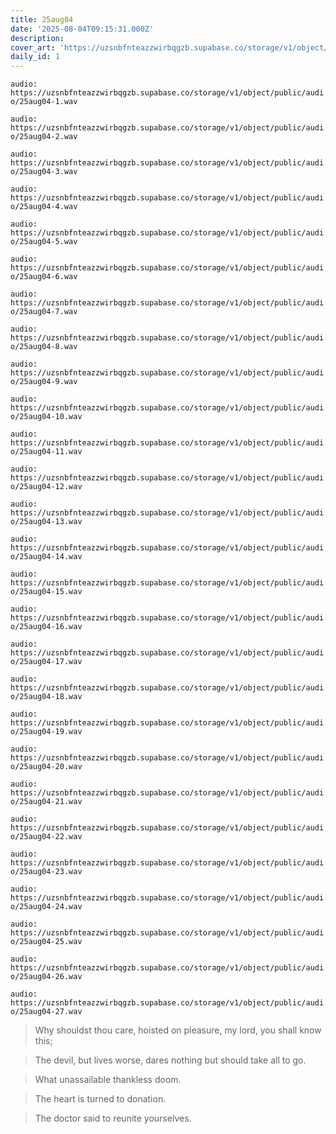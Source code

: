 ```yaml
---
title: 25aug04
date: '2025-08-04T09:15:31.000Z'
description:
cover_art: 'https://uzsnbfnteazzwirbqgzb.supabase.co/storage/v1/object/public/cover-art/25aug04.png?v=1754369264848'
daily_id: 1
---
```


`audio: https://uzsnbfnteazzwirbqgzb.supabase.co/storage/v1/object/public/audio/25aug04-1.wav`

`audio: https://uzsnbfnteazzwirbqgzb.supabase.co/storage/v1/object/public/audio/25aug04-2.wav`

`audio: https://uzsnbfnteazzwirbqgzb.supabase.co/storage/v1/object/public/audio/25aug04-3.wav`

`audio: https://uzsnbfnteazzwirbqgzb.supabase.co/storage/v1/object/public/audio/25aug04-4.wav`

`audio: https://uzsnbfnteazzwirbqgzb.supabase.co/storage/v1/object/public/audio/25aug04-5.wav`

`audio: https://uzsnbfnteazzwirbqgzb.supabase.co/storage/v1/object/public/audio/25aug04-6.wav`

`audio: https://uzsnbfnteazzwirbqgzb.supabase.co/storage/v1/object/public/audio/25aug04-7.wav`

`audio: https://uzsnbfnteazzwirbqgzb.supabase.co/storage/v1/object/public/audio/25aug04-8.wav`

`audio: https://uzsnbfnteazzwirbqgzb.supabase.co/storage/v1/object/public/audio/25aug04-9.wav`

`audio: https://uzsnbfnteazzwirbqgzb.supabase.co/storage/v1/object/public/audio/25aug04-10.wav`

`audio: https://uzsnbfnteazzwirbqgzb.supabase.co/storage/v1/object/public/audio/25aug04-11.wav`

`audio: https://uzsnbfnteazzwirbqgzb.supabase.co/storage/v1/object/public/audio/25aug04-12.wav`

`audio: https://uzsnbfnteazzwirbqgzb.supabase.co/storage/v1/object/public/audio/25aug04-13.wav`

`audio: https://uzsnbfnteazzwirbqgzb.supabase.co/storage/v1/object/public/audio/25aug04-14.wav`

`audio: https://uzsnbfnteazzwirbqgzb.supabase.co/storage/v1/object/public/audio/25aug04-15.wav`

`audio: https://uzsnbfnteazzwirbqgzb.supabase.co/storage/v1/object/public/audio/25aug04-16.wav`

`audio: https://uzsnbfnteazzwirbqgzb.supabase.co/storage/v1/object/public/audio/25aug04-17.wav`

`audio: https://uzsnbfnteazzwirbqgzb.supabase.co/storage/v1/object/public/audio/25aug04-18.wav`

`audio: https://uzsnbfnteazzwirbqgzb.supabase.co/storage/v1/object/public/audio/25aug04-19.wav`

`audio: https://uzsnbfnteazzwirbqgzb.supabase.co/storage/v1/object/public/audio/25aug04-20.wav`

`audio: https://uzsnbfnteazzwirbqgzb.supabase.co/storage/v1/object/public/audio/25aug04-21.wav`

`audio: https://uzsnbfnteazzwirbqgzb.supabase.co/storage/v1/object/public/audio/25aug04-22.wav`

`audio: https://uzsnbfnteazzwirbqgzb.supabase.co/storage/v1/object/public/audio/25aug04-23.wav`

`audio: https://uzsnbfnteazzwirbqgzb.supabase.co/storage/v1/object/public/audio/25aug04-24.wav`

`audio: https://uzsnbfnteazzwirbqgzb.supabase.co/storage/v1/object/public/audio/25aug04-25.wav`

`audio: https://uzsnbfnteazzwirbqgzb.supabase.co/storage/v1/object/public/audio/25aug04-26.wav`

`audio: https://uzsnbfnteazzwirbqgzb.supabase.co/storage/v1/object/public/audio/25aug04-27.wav`

> Why shouldst thou care, hoisted on pleasure, my lord, you shall know this;

> The devil, but lives worse, dares nothing but should take all to go.

> What unassailable thankless doom.

> The heart is turned to donation.

> The doctor said to reunite yourselves.

